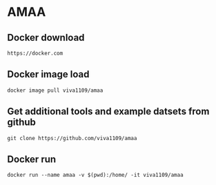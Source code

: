 # AMAA
## Docker download
    https://docker.com
## Docker image load
    docker image pull viva1109/amaa
## Get additional tools and example datsets from github
    git clone https://github.com/viva1109/amaa
## Docker run
    docker run --name amaa -v $(pwd):/home/ -it viva1109/amaa
